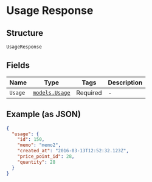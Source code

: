 
# Usage Response

## Structure

`UsageResponse`

## Fields

| Name | Type | Tags | Description |
|  --- | --- | --- | --- |
| `Usage` | [`models.Usage`](../../doc/models/usage.md) | Required | - |

## Example (as JSON)

```json
{
  "usage": {
    "id": 150,
    "memo": "memo2",
    "created_at": "2016-03-13T12:52:32.123Z",
    "price_point_id": 28,
    "quantity": 28
  }
}
```


